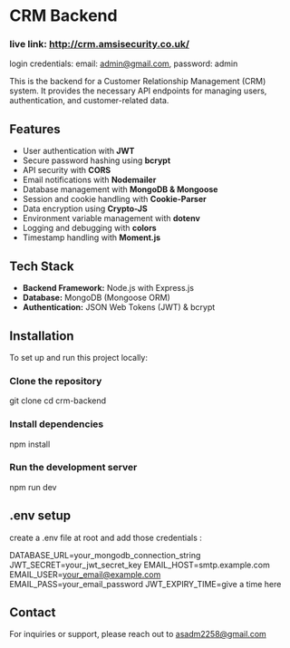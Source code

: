 # CRM Backend
### live link: http://crm.amsisecurity.co.uk/
login credentials: email: admin@gmail.com, password: admin

This is the backend for a Customer Relationship Management (CRM) system. It provides the necessary API endpoints for managing users, authentication, and customer-related data.

## Features
- User authentication with **JWT**
- Secure password hashing using **bcrypt**
- API security with **CORS**
- Email notifications with **Nodemailer**
- Database management with **MongoDB & Mongoose**
- Session and cookie handling with **Cookie-Parser**
- Data encryption using **Crypto-JS**
- Environment variable management with **dotenv**
- Logging and debugging with **colors**
- Timestamp handling with **Moment.js**

## Tech Stack
- **Backend Framework:** Node.js with Express.js
- **Database:** MongoDB (Mongoose ORM)
- **Authentication:** JSON Web Tokens (JWT) & bcrypt

## Installation
To set up and run this project locally:

### Clone the repository
git clone <repo-link>
cd crm-backend

### Install dependencies
npm install

### Run the development server
npm run dev

## .env setup 
create a .env file at root and add those credentials : 

DATABASE_URL=your_mongodb_connection_string
JWT_SECRET=your_jwt_secret_key
EMAIL_HOST=smtp.example.com
EMAIL_USER=your_email@example.com
EMAIL_PASS=your_email_password
JWT_EXPIRY_TIME=give a time here



## Contact
For inquiries or support, please reach out to asadm2258@gmail.com





